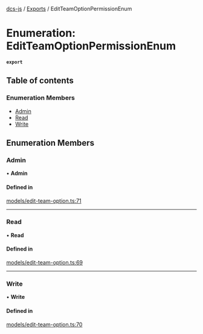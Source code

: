 [dcs-js](../README.md) / [Exports](../modules.md) / EditTeamOptionPermissionEnum

# Enumeration: EditTeamOptionPermissionEnum

**`export`**

## Table of contents

### Enumeration Members

- [Admin](EditTeamOptionPermissionEnum.md#admin)
- [Read](EditTeamOptionPermissionEnum.md#read)
- [Write](EditTeamOptionPermissionEnum.md#write)

## Enumeration Members

### <a id="admin" name="admin"></a> Admin

• **Admin**

#### Defined in

[models/edit-team-option.ts:71](https://github.com/unfoldingWord/dcs-js/blob/c677a54/models/edit-team-option.ts#L71)

___

### <a id="read" name="read"></a> Read

• **Read**

#### Defined in

[models/edit-team-option.ts:69](https://github.com/unfoldingWord/dcs-js/blob/c677a54/models/edit-team-option.ts#L69)

___

### <a id="write" name="write"></a> Write

• **Write**

#### Defined in

[models/edit-team-option.ts:70](https://github.com/unfoldingWord/dcs-js/blob/c677a54/models/edit-team-option.ts#L70)
